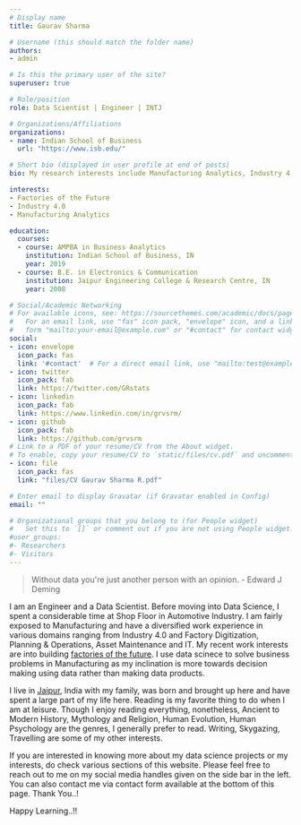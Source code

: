 ```yaml
---
# Display name
title: Gaurav Sharma

# Username (this should match the folder name)
authors:
- admin

# Is this the primary user of the site?
superuser: true

# Role/position
role: Data Scientist | Engineer | INTJ

# Organizations/Affiliations
organizations:
- name: Indian School of Business
  url: "https://www.isb.edu/"

# Short bio (displayed in user profile at end of posts)
bio: My research interests include Manufacturing Analytics, Industry 4.0 and Factory Digitization.

interests:
- Factories of the Future
- Industry 4.0
- Manufacturing Analytics

education:
  courses:
  - course: AMPBA in Business Analytics
    institution: Indian School of Business, IN
    year: 2019
  - course: B.E. in Electronics & Communication
    institution: Jaipur Engineering College & Research Centre, IN
    year: 2008

# Social/Academic Networking
# For available icons, see: https://sourcethemes.com/academic/docs/page-builder/#icons
#   For an email link, use "fas" icon pack, "envelope" icon, and a link in the
#   form "mailto:your-email@example.com" or "#contact" for contact widget.
social:
- icon: envelope
  icon_pack: fas
  link: '#contact'  # For a direct email link, use "mailto:test@example.org".
- icon: twitter
  icon_pack: fab
  link: https://twitter.com/GRstats
- icon: linkedin
  icon_pack: fab
  link: https://www.linkedin.com/in/grvsrm/
- icon: github
  icon_pack: fab
  link: https://github.com/grvsrm
# Link to a PDF of your resume/CV from the About widget.
# To enable, copy your resume/CV to `static/files/cv.pdf` and uncomment the lines below.
- icon: file
  icon_pack: fas
  link: "files/CV Gaurav Sharma R.pdf"

# Enter email to display Gravatar (if Gravatar enabled in Config)
email: ""

# Organizational groups that you belong to (for People widget)
#   Set this to `[]` or comment out if you are not using People widget.
#user_groups:
#- Researchers
#- Visitors
---
```

> Without data you're just another person with an opinion. 
>                                                         - Edward J Deming 

I am an Engineer and a Data Scientist. Before moving into Data Science, I spent a considerable time at Shop Floor in Automotive Industry. I am fairly exposed to Manufacturing and have a diversified work experience in various domains ranging from Industry 4.0 and Factory Digitization, Planning & Operations, Asset Maintenance and IT. My recent work interests are into building [factories of the future](https://www.effra.eu/sites/default/files/factories_of_the_future_2020_roadmap.pdf). I use data scinece to solve business problems in Manufacturing as my inclination is more towards decision making using data rather than making data products.

I live in [Jaipur](http://www.tourism.rajasthan.gov.in/jaipur.html), India with my family, was born and brought up here and have spent a large part of my life here. Reading is my favorite thing to do when I am at leisure. Though I enjoy reading everything, nonetheless, Ancient to Modern History, Mythology and Religion, Human Evolution, Human Psychology are the genres, I generally prefer to read. Writing, Skygazing, Travelling are some of my other interests.

If you are interested in knowing more about my data science projects or my interests, do check various sections of this website. Please feel free to reach out to me on my social media handles given on the side bar in the left. You can also contact me via contact form available at the bottom of this page. Thank You..!

Happy Learning..!!
